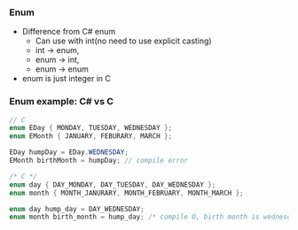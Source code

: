 ### Enum
- Difference from C# enum
    - Can use with int(no need to use explicit casting)
    - int -> enum, 
    - enum -> int,
    - enum -> enum
- enum is just integer in C


### Enum example: C# vs C
```C#
// C
enum EDay { MONDAY, TUESDAY, WEDNESDAY };
enum EMonth { JANUARY, FEBURARY, MARCH };

EDay humpDay = EDay.WEDNESDAY;
EMonth birthMonth = humpDay; // compile error
```


```C
/* C */
enum day { DAY_MONDAY, DAY_TUESDAY, DAY_WEDNESDAY };
enum month { MONTH_JANURARY, MONTH_FEBRUARY, MONTH_MARCH };

enum day hump_day = DAY_WEDNESDAY;
enum month birth_month = hump_day; /* compile O, birth month is wednesday... */
```




